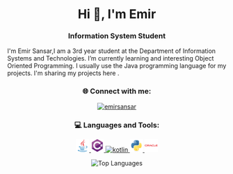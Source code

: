 <h1 align="center">Hi 👋, I'm Emir</h1>
<h3 align="center">Information System Student</h3>
<p>I'm Emir Sansar,I am a 3rd year student at the Department of Information Systems and Technologies. I’m currently learning and interesting Object Oriented Programming. I usually use the Java programming language for my projects. I'm sharing my projects here .</p>

<h3 align="center">🌐 Connect with me:</h3>
<p align="center">
  <a href="https://linkedin.com/in/emirsansar" target="blank">
    <img src="https://raw.githubusercontent.com/rahuldkjain/github-profile-readme-generator/master/src/images/icons/Social/linked-in-alt.svg" alt="emirsansar" height="20" width="20" />
  </a>
</p>

<h3 align="center">💻 Languages and Tools:</h3>
<p align="center">
  <a href="https://www.java.com" target="_blank" rel="noreferrer">
    <img src="https://raw.githubusercontent.com/devicons/devicon/master/icons/java/java-original.svg" alt="java" width="30" height="30" />
  </a>
  <a href="https://www.w3schools.com/cs/" target="blank" rel="noreferrer">
    <img src="https://raw.githubusercontent.com/devicons/devicon/master/icons/csharp/csharp-original.svg" alt="csharp" width="30" height="30" />
  </a>
  <a href="https://kotlinlang.org" target="blank" rel="noreferrer">
    <img src="https://www.vectorlogo.zone/logos/kotlinlang/kotlinlang-icon.svg" alt="kotlin" width="25" height="30" />
  </a>
  <a href="https://www.python.org" target="blank" rel="noreferrer">
    <img src="https://raw.githubusercontent.com/devicons/devicon/master/icons/python/python-original.svg" alt="python" width="30" height="30" />
  </a>
  <a href="https://www.oracle.com/" target="blank" rel="noreferrer">
    <img src="https://raw.githubusercontent.com/devicons/devicon/master/icons/oracle/oracle-original.svg" alt="oracle" width="30" height="30" />
  </a>
  
</p>


<div align="center">
  <img src="https://github-readme-stats.vercel.app/api/top-langs/?username=emirsansar&theme=dark&hide_border=false&include_all_commits=false&count_private=false&layout=compact" alt="Top Languages" />
</div>
